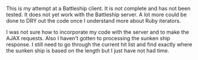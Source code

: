This is my attempt at a Battleship client. It is not complete and has not been tested. It does not yet work with the Battleship server. A lot more could be done to DRY out the code once I understand more about Ruby iterators.

I was not sure how to incorporate my code with the server and to make the AJAX requests.
Also I haven't gotten to processing the sunken ship response. I still need to go through the current hit list and find exactly where the sunken ship is based on the length but I just have not had time.
